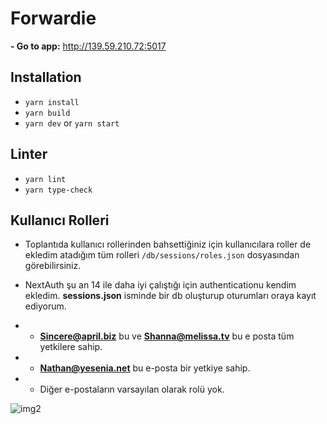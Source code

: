 # Forwardie

**- Go to app:** http://139.59.210.72:5017

## Installation

- `yarn install`
- `yarn build`
- `yarn dev` or `yarn start`

## Linter

- `yarn lint`
- `yarn type-check`

## Kullanıcı Rolleri

- Toplantıda kullanıcı rollerinden bahsettiğiniz için kullanıcılara roller de ekledim atadığım tüm rolleri `/db/sessions/roles.json` dosyasından görebilirsiniz.

- NextAuth şu an 14 ile daha iyi çalıştığı için authenticationu kendim ekledim. **sessions.json** isminde bir db oluşturup oturumları oraya kayıt ediyorum.

- - **Sincere@april.biz** bu ve **Shanna@melissa.tv** bu e posta tüm yetkilere sahip.

- - **Nathan@yesenia.net** bu e-posta bir yetkiye sahip.

- - Diğer e-postaların varsayılan olarak rolü yok.



![img2](https://i.ibb.co/TrpWD72/Screenshot-2024-12-15-at-14-53-51.png)


